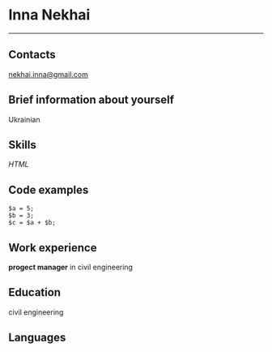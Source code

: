 
# Inna Nekhai
****

## Contacts
nekhai.inna@gmail.com


##  Brief information about yourself
Ukrainian
## Skills
*HTML*
## Code examples
```
$a = 5; 
$b = 3; 
$c = $a + $b; 
``` 
## Work experience
**progect manager** in civil engineering
## Education
civil engineering
## Languages
